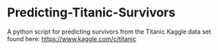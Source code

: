 # Predicting-Titanic-Survivors
A python script for predicting survivors from the Titanic Kaggle data set found here: https://www.kaggle.com/c/titanic

